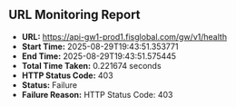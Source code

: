 ## URL Monitoring Report

- **URL:** https://api-gw1-prod1.fisglobal.com/gw/v1/health
- **Start Time:** 2025-08-29T19:43:51.353771
- **End Time:** 2025-08-29T19:43:51.575445
- **Total Time Taken:** 0.221674 seconds
- **HTTP Status Code:** 403
- **Status:** Failure
- **Failure Reason:** HTTP Status Code: 403
